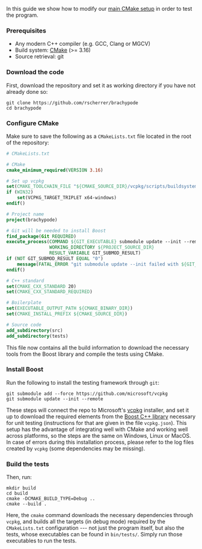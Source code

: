 In this guide we show how to modify our [main CMake setup](SETUP.md) in order to test the program.

### Prerequisites

- Any modern C++ compiler (e.g. GCC, Clang or MGCV)
- Build system: [CMake](https://cmake.org/) (>= 3.16)
- Source retrieval: git

### Download the code 

First, download the repository and set it as working directory if you have not already done so:

```shell
git clone https://github.com/rscherrer/brachypode
cd brachypode
```

### Configure CMake

Make sure to save the following as a `CMakeLists.txt` file located in the root of the repository:

```cmake
# CMakeLists.txt

# CMake
cmake_minimum_required(VERSION 3.16)

# Set up vcpkg
set(CMAKE_TOOLCHAIN_FILE "${CMAKE_SOURCE_DIR}/vcpkg/scripts/buildsystems/vcpkg.cmake")
if (WIN32)
    set(VCPKG_TARGET_TRIPLET x64-windows)
endif()

# Project name
project(brachypode)

# Git will be needed to install Boost
find_package(Git REQUIRED)
execute_process(COMMAND ${GIT_EXECUTABLE} submodule update --init --remote
                WORKING_DIRECTORY ${PROJECT_SOURCE_DIR}
                RESULT_VARIABLE GIT_SUBMOD_RESULT)
if (NOT GIT_SUBMOD_RESULT EQUAL "0")
    message(FATAL_ERROR "git submodule update --init failed with ${GIT_SUBMOD_RESULT}, please checkout submodules")
endif()

# C++ standard
set(CMAKE_CXX_STANDARD 20)
set(CMAKE_CXX_STANDARD_REQUIRED)

# Boilerplate
set(EXECUTABLE_OUTPUT_PATH ${CMAKE_BINARY_DIR})
set(CMAKE_INSTALL_PREFIX ${CMAKE_SOURCE_DIR})

# Source code
add_subdirectory(src)
add_subdirectory(tests)
```

This file now contains all the build information to download the necessary tools from the Boost library and compile the tests using CMake. 

### Install Boost

Run the following to install the testing framework through `git`:

```shell
git submodule add --force https://github.com/microsoft/vcpkg
git submodule update --init --remote
```

These steps will connect the repo to Microsoft's [vcpkg](https://vcpkg.io/) installer, and set it up to download the required elements from the [Boost C++ library](https://www.boost.org/) necessary for unit testing (instructions for that are given in the file `vcpkg.json`). This setup has the advantage of integrating well with CMake and working well across platforms, so the steps are the same on Windows, Linux or MacOS. In case of errors during this installation process, please refer to the log files created by `vcpkg` (some dependencies may be missing).

### Build the tests

Then, run:

```shell
mkdir build
cd build
cmake -DCMAKE_BUILD_TYPE=Debug ..
cmake --build .
```

Here, the `cmake` command downloads the necessary dependencies through `vcpkg`, and builds all the targets (in debug mode) required by the `CMakeLists.txt` configuration --- not just the program itself, but also the tests, whose executables can be found in `bin/tests/`. Simply run those executables to run the tests. 

